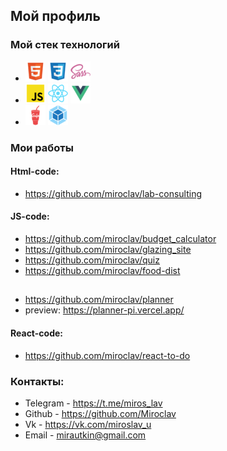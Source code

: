 ## Мой профиль

### Мой стек технологий
* ![](html.png)  ![](css.png)  ![](sass.png)    
* ![](js.png) ![](react.png) ![](vue.png)   
* ![](gulp.png)  ![](webpack.png)


### Мои работы 

#### Html-code:
* https://github.com/miroclav/lab-consulting  

#### JS-code:
*  https://github.com/miroclav/budget_calculator  
*  https://github.com/miroclav/glazing_site 
*  https://github.com/miroclav/quiz
*  https://github.com/miroclav/food-dist  
##

*  https://github.com/miroclav/planner
*  preview: https://planner-pi.vercel.app/

#### React-code:
*  https://github.com/miroclav/react-to-do

### Контакты:

* Telegram - https://t.me/miros_lav
* Github - https://github.com/Miroclav
* Vk - https://vk.com/miroslav_u
* Email - mirautkin@gmail.com


